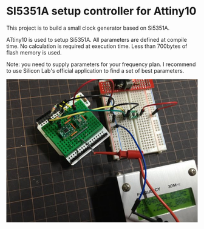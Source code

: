 # SI5351A setup controller for Attiny10

This project is to build a small clock generator based on Si5351A.

ATtiny10 is used to setup Si5351A. All parameters are defined at compile time. No calculation is required at execution time.
Less than 700bytes of flash memory is used.

Note: you need to supply parameters for your frequency plan. 
I recommend to use Silicon Lab's official application to find a set of best parameters. 

![Si5351_test](./Si5351_test.jpg)
